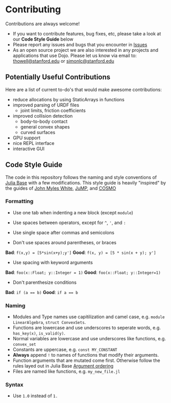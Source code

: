 # Contributing

Contributions are always welcome!

* If you want to contribute features, bug fixes, etc, please take a look at our __Code Style Guide__ below
* Please report any issues and bugs that you encounter in [Issues](https://github.com/dojo-sim/Dojo.jl/issues)
* As an open source project we are also interested in any projects and applications that use Dojo. Please let us know via email to: thowell@stanford.edu or simonlc@stanford.edu

## Potentially Useful Contributions 
Here are a list of current to-do's that would make awesome contributions:

- reduce allocations by using StaticArrays in functions
- improved parsing of URDF files
    - joint limits, friction coefficients
- improved collision detection 
    - body-to-body contact 
    - general convex shapes 
    - curved surfaces 
- GPU support 
- nice REPL interface
- interactive GUI

## Code Style Guide

The code in this repository follows the naming and style conventions of [Julia Base](https://docs.julialang.org/en/v1.0/manual/style-guide/#Style-Guide-1) with a few modifications. This style guide is heavily "inspired" by the guides of [John Myles White](https://github.com/johnmyleswhite/Style.jl), [JuMP](http://www.juliaopt.org/JuMP.jl/latest/style), and [COSMO](https://github.com/oxfordcontrol/COSMO.jl)

### Formatting
* Use one tab when indenting a new block (except `module`)

* Use spaces between operators, except for `^`, `'`, and `:`
* Use single space after commas and semicolons
* Don't use spaces around parentheses, or braces

**Bad**: `f(x,y) = [5*sin(x+y);y']` **Good**: `f(x, y) = [5 * sin(x + y); y']`
* Use spacing with keyword arguments

**Bad**: `foo(x::Float; y::Integer = 1)` **Good**: `foo(x::Float; y::Integer=1)`

* Don't parenthesize conditions

**Bad**: `if (a == b)` **Good**: `if a == b`
### Naming
* Modules and Type names use capitilization and camel case, e.g. `module LinearAlgebra`, `struct ConvexSets`.
* Functions are lowercase and use underscores to seperate words, e.g. `has_key(x)`, `is_valid(y)`.
* Normal variables are lowercase and use underscores like functions, e.g. `convex_set`
* Constants are uppercase, e.g. `const MY_CONSTANT`
* **Always** append `!` to names of functions that modify their arguments.
* Function arguments that are mutated come first. Otherwise follow the rules layed out in Julia Base [Argument ordering](https://docs.julialang.org/en/v1.0/manual/style-guide/#Write-functions-with-argument-ordering-similar-to-Julia-Base-1)
* Files are named like functions, e.g. `my_new_file.jl`

### Syntax
* Use `1.0` instead of `1.`